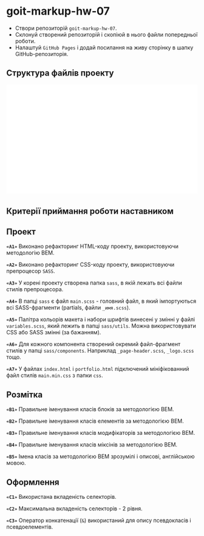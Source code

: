 # goit-markup-hw-07

*   Створи репозиторій `goit-markup-hw-07`.
*   Склонуй створений репозиторій і скопіюй в нього файли попередньої роботи.
*   Налаштуй `GitHub Pages` і додай посилання на живу сторінку в шапку GitHub-репозиторія.

Структура файлів проекту
-------------------------------------------------------------------------------

![project structure](07-preview.svg)

Критерії приймання роботи наставником
---------------------------------------------------------------------------------------------------------

Проект
-------------------------------------------

**`«A1»`** Виконано рефакторинг HTML-коду проекту, використовуючи методологію BEM.

**`«A2»`** Виконано рефакторинг CSS-коду проекту, використовуючи препроцесор `SASS`.

**`«A3»`** У корені проекту створена папка `sass`, в якій лежать всі файли стилів препроцесора.

**`«A4»`** В папці `sass` є файл `main.scss` - головний файл, в який імпортуються всі SASS-фрагменти (partials, файли `_имя.scss`).

**`«A5»`** Палітра кольорів макета і набори шрифтів винесені у змінні у файлі `variables.scss`, який лежить в папці `sass/utils`. Можна використовувати CSS або SASS змінні (за бажанням).

**`«A6»`** Для кожного компонента створений окремий файл-фрагмент стилів у папці `sass/components`. Наприклад `_page-header.scss`, `_logo.scss` тощо.

**`«A7»`** У файлах `index.html` і `portfolio.html` підключений мініфікованний файл стилів `main.min.css` з папки `css`.

Розмітка
-----------------------------------------------

**`«B1»`** Правильне іменування класів блоків за методологією BEM.

**`«B2»`** Правильне іменування класів елементів за методологією BEM.

**`«B3»`** Правильне іменування класів модифікаторів за методологією BEM.

**`«B4»`** Правильне іменування класів міксінів за методологією BEM.

**`«B5»`** Імена класів за методологією BEM зрозумілі і описові, англійською мовою.

Оформлення
---------------------------------------------------

**`«C1»`** Використана вкладеність селекторів.

**`«C2»`** Максимальна вкладеність селекторів - 2 рівня.

**`«C3»`** Оператор конкатенації (`&`) використаний для опису псевдокласів і псевдоелементів.
